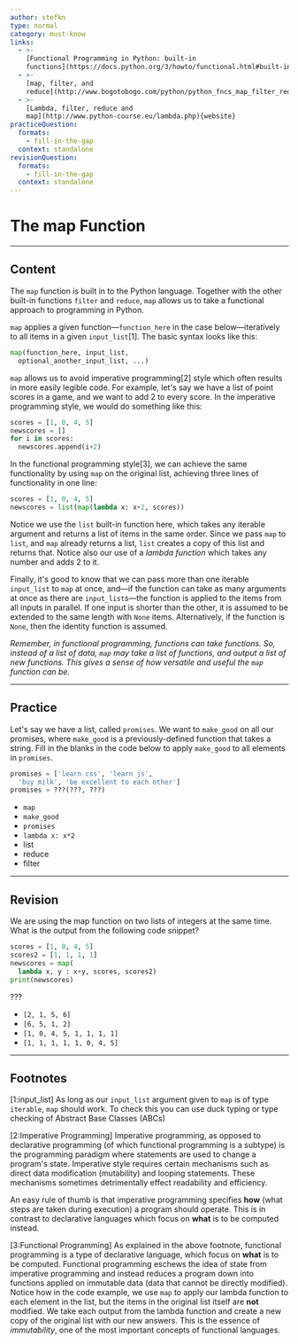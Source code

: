 ```yaml
---
author: stefkn
type: normal
category: must-know
links:
  - >-
    [Functional Programming in Python: built-in
    functions](https://docs.python.org/3/howto/functional.html#built-in-functions){website}
  - >-
    [map, filter, and
    reduce](http://www.bogotobogo.com/python/python_fncs_map_filter_reduce.php){website}
  - >-
    [Lambda, filter, reduce and
    map](http://www.python-course.eu/lambda.php){website}
practiceQuestion:
  formats:
    - fill-in-the-gap
  context: standalone
revisionQuestion:
  formats:
    - fill-in-the-gap
  context: standalone
---
```


# The map Function


---

## Content

The `map` function is built in to the Python language. Together with the other built-in functions `filter` and `reduce`, `map` allows us to take a functional approach to programming in Python.

`map` applies a given function—`function_here` in the case below—iteratively to all items in a given `input_list`[1]. The basic syntax looks like this:

```python
map(function_here, input_list,
  optional_another_input_list, ...)
```

`map` allows us to avoid imperative programming[2] style which often results in more easily legible code. For example, let's say we have a list of point scores in a game, and we want to add 2 to every score. In the imperative programming style, we would do something like this:

```python
scores = [1, 0, 4, 5]
newscores = []
for i in scores:
  newscores.append(i+2)
```

In the functional programming style[3], we can achieve the same functionality by using `map` on the original list, achieving three lines of functionality in one line:

```python
scores = [1, 0, 4, 5]
newscores = list(map(lambda x: x+2, scores))
```

Notice we use the `list` built-in function here, which takes any iterable argument and returns a list of items in the same order. Since we pass `map` to `list`, and `map` already returns a list, `list` creates a copy of this list and returns that. Notice also our use of a *lambda function* which takes any number and adds 2 to it.

Finally, it's good to know that we can pass more than one iterable `input_list` to `map` at once, and—if the function can take as many arguments at once as there are `input_list`s—the function is applied to the items from all inputs in parallel. If one input is shorter than the other, it is assumed to be extended to the same length with `None` items. Alternatively, if the function is `None`, then the identity function is assumed.

*Remember, in functional programming, functions can take functions. So, instead of a list of data, `map` may take a list of functions, and output a list of new functions. This gives a sense of how versatile and useful the `map` function can be.*


---

## Practice

Let's say we have a list, called `promises`. We want to `make_good` on all our promises, where `make_good` is a previously-defined function that takes a string. Fill in the blanks in the code below to apply `make_good` to all elements in `promises`.  

```python
promises = ['learn css', 'learn js',
  'buy milk', 'be excellent to each other']
promises = ???(???, ???)
```

- `map`
- `make_good`
- `promises`
- `lambda x: x*2`
- list
- reduce
- filter


---

## Revision

We are using the map function on two lists of integers at the same time. What is the output from the following code snippet?

```python
scores = [1, 0, 4, 5]
scores2 = [1, 1, 1, 1]
newscores = map(
  lambda x, y : x+y, scores, scores2)
print(newscores)
```

???

- `[2, 1, 5, 6]`
- `[6, 5, 1, 2]`
- `[1, 0, 4, 5, 1, 1, 1, 1]`
- `[1, 1, 1, 1, 1, 0, 4, 5]`


---

## Footnotes

[1:input_list]
As long as our `input_list` argument given to `map` is of type `iterable`, `map` should work. To check this you can use duck typing or type checking of Abstract Base Classes (ABCs)

[2:Imperative Programming]
Imperative programming, as opposed to declarative programming (of which functional programming is a subtype) is the programming paradigm where statements are used to change a program's state. Imperative style requires certain mechanisms such as direct data modification (mutability) and looping statements. These mechanisms sometimes detrimentally effect readability and efficiency.

An easy rule of thumb is that imperative programming specifies **how** (what steps are taken during execution) a program should operate. This is in contrast to declarative languages which focus on **what** is to be computed instead.

[3:Functional Programming]
As explained in the above footnote, functional programming is a type of declarative language, which focus on **what** is to be computed. Functional programming eschews the idea of state from imperative programming and instead reduces a program down into functions applied on immutable data (data that cannot be directly modified). Notice how in the code example, we use `map` to apply our lambda function to each element in the list, but the items in the original list itself are **not** modified. We take each output from the lambda function and create a new copy of the original list with our new answers. This is the essence of *immutability*, one of the most important concepts of functional languages.
 
